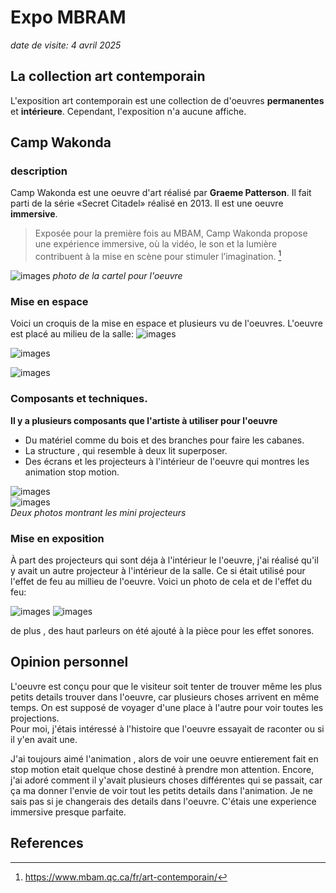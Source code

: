 # Expo MBRAM  
*date de visite: 4 avril 2025*


## La collection art contemporain
L'exposition art contemporain est une collection de d'oeuvres **permanentes** et **intérieure**. Cependant, l'exposition n'a aucune affiche.

## Camp Wakonda

### description
Camp Wakonda est une oeuvre d'art réalisé par **Graeme Patterson**. Il fait parti de la série «Secret Citadel» réalisé en 2013. Il est une oeuvre **immersive**.

> Exposée pour la première fois au MBAM, Camp Wakonda propose une expérience immersive, où la vidéo, le son et la lumière contribuent à la mise en scène pour stimuler l’imagination. [^1]


![images](/expo_MBRAM/media/cartel.jpg)
*photo de la cartel pour l'oeuvre*

### Mise en espace

Voici un croquis de la mise en espace et plusieurs vu de l'oeuvres. L'oeuvre est placé au milieu de la salle:
![images](/expo_MBRAM/media/mise_en_espace_croquis.png)

![images](/expo_MBRAM/media/mise_en_espace1.jpg)

![images](/expo_MBRAM/media/mise_en_espace2.jpg)   

### Composants et techniques.

**Il y a plusieurs composants que l'artiste à utiliser pour l'oeuvre**
- Du matériel comme du bois et des branches pour faire les cabanes.
- La structure , qui resemble à deux lit superposer.
- Des écrans et les projecteurs à l'intérieur de l'oeuvre qui montres les animation stop motion.

![images](/expo_MBRAM/media/projecteur1.jpg)  
![images](/expo_MBRAM/media/projecteur2.jpg)  
*Deux photos montrant les mini projecteurs*


### Mise en exposition  

À part des projecteurs qui sont déja à l'intérieur le l'oeuvre, j'ai réalisé qu'il y avait un autre projecteur à l'intérieur de la salle. Ce si était utilisé pour l'effet de feu au millieu de l'oeuvre. Voici un photo de cela et de l'effet du feu:

![images](/expo_MBRAM/media/vue_projecteur_exterieur.jpg)
![images](/expo_MBRAM/media/projection_feu.jpg)

de plus , des haut parleurs on été ajouté à la pièce pour les effet sonores.

## Opinion personnel

L'oeuvre est conçu pour que le visiteur soit tenter de trouver même les plus petits details trouver dans l'oeuvre, car plusieurs choses arrivent en même temps. On est supposé de voyager d'une place à l'autre pour voir toutes les projections.  
Pour moi, j'étais intéressé à l'histoire que l'oeuvre essayait de raconter ou si il y'en avait une.  

J'ai toujours aimé l'animation , alors de voir une oeuvre entierement fait en stop motion etait quelque chose destiné à prendre mon attention. Encore, j'ai adoré comment il y'avait plusieurs choses différentes qui se passait, car ça ma donner l'envie de voir tout les petits details dans l'animation. Je ne sais pas si je changerais des details dans l'oeuvre. C'étais une experience immersive presque parfaite.



## References
[^1]: https://www.mbam.qc.ca/fr/art-contemporain/
